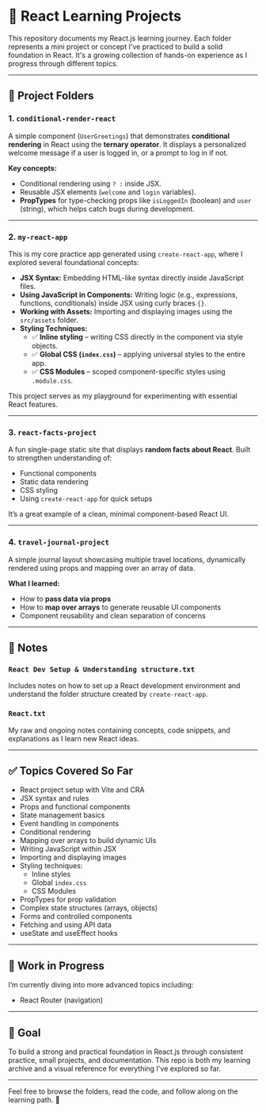 # 🧠 React Learning Projects

This repository documents my React.js learning journey. Each folder represents a mini project or concept I've practiced to build a solid foundation in React. It's a growing collection of hands-on experience as I progress through different topics.

---

## 📁 Project Folders

### 1. `conditional-render-react`

A simple component (`UserGreetings`) that demonstrates **conditional rendering** in React using the **ternary operator**. It displays a personalized welcome message if a user is logged in, or a prompt to log in if not.

**Key concepts:**

- Conditional rendering using `? :` inside JSX.
- Reusable JSX elements (`welcome` and `login` variables).
- **PropTypes** for type-checking props like `isLoggedIn` (boolean) and `user` (string), which helps catch bugs during development.

---

### 2. `my-react-app`

This is my core practice app generated using `create-react-app`, where I explored several foundational concepts:

- **JSX Syntax:** Embedding HTML-like syntax directly inside JavaScript files.
- **Using JavaScript in Components:** Writing logic (e.g., expressions, functions, conditionals) inside JSX using curly braces `{}`.
- **Working with Assets:** Importing and displaying images using the `src/assets` folder.
- **Styling Techniques:**
  - ✅ **Inline styling** – writing CSS directly in the component via style objects.
  - ✅ **Global CSS (`index.css`)** – applying universal styles to the entire app.
  - ✅ **CSS Modules** – scoped component-specific styles using `.module.css`.

This project serves as my playground for experimenting with essential React features.

---

### 3. `react-facts-project`

A fun single-page static site that displays **random facts about React**. Built to strengthen understanding of:

- Functional components
- Static data rendering
- CSS styling
- Using `create-react-app` for quick setups

It’s a great example of a clean, minimal component-based React UI.

---

### 4. `travel-journal-project`

A simple journal layout showcasing multiple travel locations, dynamically rendered using props and mapping over an array of data.

**What I learned:**

- How to **pass data via props**
- How to **map over arrays** to generate reusable UI components
- Component reusability and clean separation of concerns

---

## 📄 Notes

### `React Dev Setup & Understanding structure.txt`

Includes notes on how to set up a React development environment and understand the folder structure created by `create-react-app`.

### `React.txt`

My raw and ongoing notes containing concepts, code snippets, and explanations as I learn new React ideas.

---

## ✅ Topics Covered So Far

- React project setup with Vite and CRA
- JSX syntax and rules
- Props and functional components
- State management basics
- Event handling in components
- Conditional rendering
- Mapping over arrays to build dynamic UIs
- Writing JavaScript within JSX
- Importing and displaying images
- Styling techniques:
  - Inline styles
  - Global `index.css`
  - CSS Modules
- PropTypes for prop validation
- Complex state structures (arrays, objects)
- Forms and controlled components
- Fetching and using API data
- useState and useEffect hooks

---

## 🚧 Work in Progress

I’m currently diving into more advanced topics including:

- React Router (navigation)

---

## 🎯 Goal

To build a strong and practical foundation in React.js through consistent practice, small projects, and documentation. This repo is both my learning archive and a visual reference for everything I've explored so far.

---

Feel free to browse the folders, read the code, and follow along on the learning path. 🚀
